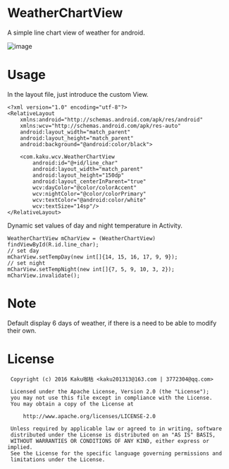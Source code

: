 # WeatherChartView
A simple line chart view of weather for android.

![image](https://github.com/kaku2015/WeatherChartView/blob/master/sample/screenshots/show.png)

# Usage
In the layout file, just introduce the custom View.

```
<?xml version="1.0" encoding="utf-8"?>
<RelativeLayout
    xmlns:android="http://schemas.android.com/apk/res/android"
    xmlns:wcv="http://schemas.android.com/apk/res-auto"
    android:layout_width="match_parent"
    android:layout_height="match_parent"
    android:background="@android:color/black">

    <com.kaku.wcv.WeatherChartView
        android:id="@+id/line_char"
        android:layout_width="match_parent"
        android:layout_height="150dp"
        android:layout_centerInParent="true"
        wcv:dayColor="@color/colorAccent"
        wcv:nightColor="@color/colorPrimary"
        wcv:textColor="@android:color/white"
        wcv:textSize="14sp"/>
</RelativeLayout>
```
Dynamic set values of day and night temperature in Activity.

```
WeatherChartView mCharView = (WeatherChartView) findViewById(R.id.line_char);
// set day
mCharView.setTempDay(new int[]{14, 15, 16, 17, 9, 9});
// set night
mCharView.setTempNight(new int[]{7, 5, 9, 10, 3, 2});
mCharView.invalidate();
```
# Note
Default display 6 days of weather, if there is a need to be able to modify their own.

# License
  ```
   Copyright (c) 2016 Kaku咖枯 <kaku201313@163.com | 3772304@qq.com>

   Licensed under the Apache License, Version 2.0 (the "License");
   you may not use this file except in compliance with the License.
   You may obtain a copy of the License at

       http://www.apache.org/licenses/LICENSE-2.0

   Unless required by applicable law or agreed to in writing, software
   distributed under the License is distributed on an "AS IS" BASIS,
   WITHOUT WARRANTIES OR CONDITIONS OF ANY KIND, either express or implied.
   See the License for the specific language governing permissions and
   limitations under the License.
```
